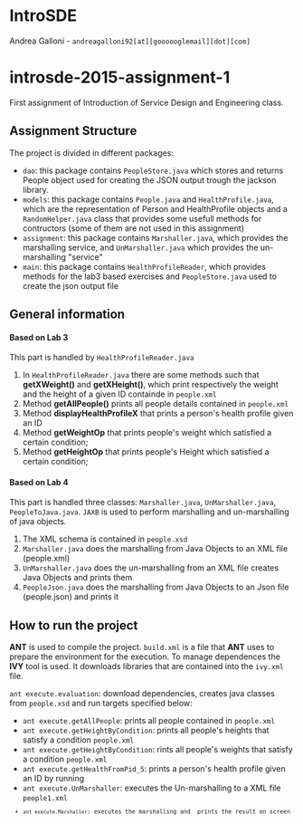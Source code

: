 # IntroSDE

Andrea Galloni - <code>andreagalloni92[at][goooooglemail][dot][com]</code>


<h1>introsde-2015-assignment-1</h1>

First assignment of Introduction of Service Design and Engineering class. 

<h2>Assignment Structure</h2>

The project is divided in different packages:

<ul>
<li><code>dao</code>: this package contains <code>PeopleStore.java</code> which stores and returns People object used for creating the JSON output trough the jackson library.</li>
<li><code>models</code>: this package contains <code>People.java</code> and <code>HealthProfile.java</code>, which are the representation of Person and HealthProfile objects and a <code>RandomHelper.java</code> class that provides some usefull methods for contructors (some of them are not used in this assignment)</li>
<li><code>assignment</code>: this package contains <code>Marshaller.java</code>, which provides the marshalling service, and <code>UnMarshaller.java</code> which provides the un-marshalling "service" </li>
<li><code>main</code>: this package contains <code>HealthProfileReader</code>, which provides methods for the lab3 based exercises and <code>PeopleStore.java</code> used to create the json output file</li>
</ul>


<h2>General information</h2>

<h4>Based on Lab 3</h4>
This part is handled by <code>HealthProfileReader.java</code>

<ol>
<li>In <code>HealthProfileReader.java</code> there are some methods such that <b>getXWeight()</b> and <b>getXHeight()</b>, which print respectively the weight and the height of a given ID containde in  <code>people.xml</code></li>
<li>Method <b>getAllPeople()</b> prints all people details contained in <code>people.xml</code></li>
<li>Method <b>displayHealthProfileX</b> that prints a person's health profile given an ID</li>
<li>Method <b>getWeightOp</b> that prints people's weight which satisfied a certain condition;</li>
<li>Method <b>getHeightOp</b> that prints people's Height which satisfied a certain condition;</li>
</ol>

<h4>Based on Lab 4</h4>
This part is handled three classes: <code>Marshaller.java</code>, <code>UnMarshaller.java</code>, <code>PeopleToJava.java</code>. <code>JAXB</code> is used to perform marshalling and un-marshalling of java objects.

<ol>
<li>The XML schema is contained in <code>people.xsd</code></li>
<li><code>Marshaller.java</code> does the marshalling from Java Objects to an XML file (people.xml)</li>
<li><code>UnMarshaller.java</code> does the un-marshalling from an XML file creates Java Objects and prints them</li>
<li><code>PeopleJson.java</code> does the marshalling from Java Objects to an Json file (people.json) and prints it</li>
</ol>

<h2>How to run the project</h2>

<b>ANT</b> is used to compile the project. <code>build.xml</code> is a file that <b>ANT</b> uses to prepare the environment for the execution. To manage dependences the <b>IVY</b> tool is used. It downloads libraries that are contained into the <code>ivy.xml</code> file.


<code>ant execute.evaluation</code>: download dependencies, creates java classes from <code>people.xsd</code> and run targets specified below:

<ul>
<li><code>ant execute.getAllPeople</code>: prints all people contained in <code>people.xml</code></li>
<li><code>ant execute.getHeightByCondition</code>: prints all people's heights that satisfy a condition <code>people.xml</code></li>
<li><code>ant execute.getHeightByCondition</code>: rints all people's weights that satisfy a condition <code>people.xml</code></li>
<li><code>ant execute.getHealthFromPid_5</code>: prints a person's health profile given an ID by running </li>
<li><code>ant execute.UnMarshaller</code>: executes the Un-marshalling to a XML file <code>people1.xml<code></li>
<li><code>ant execute.Marshaller</code>: executes the marshalling and  prints the result on screen</li>
</ul>


